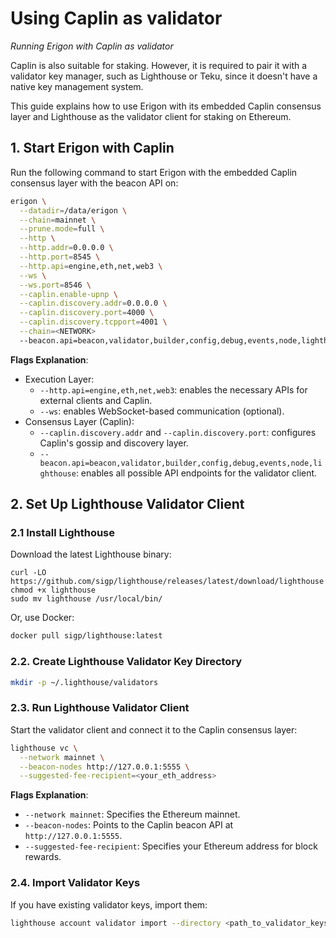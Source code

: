 # Using Caplin as validator
*Running Erigon with Caplin as validator*

Caplin is also suitable for staking. However, it is required to pair it with a validator key manager, such as Lighthouse or Teku, since it doesn't have a native key management system.

This guide explains how to use Erigon with its embedded Caplin consensus layer and Lighthouse as the validator client for staking on Ethereum.

## 1. Start Erigon with Caplin

Run the following command to start Erigon with the embedded Caplin consensus layer with the beacon API on:

```bash
erigon \
  --datadir=/data/erigon \
  --chain=mainnet \
  --prune.mode=full \
  --http \
  --http.addr=0.0.0.0 \
  --http.port=8545 \
  --http.api=engine,eth,net,web3 \
  --ws \
  --ws.port=8546 \
  --caplin.enable-upnp \
  --caplin.discovery.addr=0.0.0.0 \
  --caplin.discovery.port=4000 \
  --caplin.discovery.tcpport=4001 \
  --chain=<NETWORK>
  --beacon.api=beacon,validator,builder,config,debug,events,node,lighthouse 
```

**Flags Explanation**:

- Execution Layer:
    - `--http.api=engine,eth,net,web3`: enables the necessary APIs for external clients and Caplin.
    - `--ws`: enables WebSocket-based communication (optional).
- Consensus Layer (Caplin):
    - `--caplin.discovery.addr` and `--caplin.discovery.port`: configures Caplin's gossip and discovery layer.
    - `--beacon.api=beacon,validator,builder,config,debug,events,node,lighthouse`: enables all possible API endpoints for the validator client.

## 2. Set Up Lighthouse Validator Client

### 2.1 Install Lighthouse

Download the latest Lighthouse binary:

```
curl -LO https://github.com/sigp/lighthouse/releases/latest/download/lighthouse
chmod +x lighthouse
sudo mv lighthouse /usr/local/bin/
```

Or, use Docker:

```bash
docker pull sigp/lighthouse:latest
```

### 2.2. Create Lighthouse Validator Key Directory

```bash
mkdir -p ~/.lighthouse/validators
```

### 2.3. Run Lighthouse Validator Client

Start the validator client and connect it to the Caplin consensus layer:

```bash
lighthouse vc \
  --network mainnet \
  --beacon-nodes http://127.0.0.1:5555 \
  --suggested-fee-recipient=<your_eth_address>
```

**Flags Explanation**:

- `--network mainnet`: Specifies the Ethereum mainnet.
- `--beacon-nodes`: Points to the Caplin beacon API at `http://127.0.0.1:5555`.
- `--suggested-fee-recipient`: Specifies your Ethereum address for block rewards.

### 2.4. Import Validator Keys

If you have existing validator keys, import them:

```bash
lighthouse account validator import --directory <path_to_validator_keys>
```
